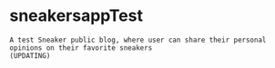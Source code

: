 # sneakersappTest
```
A test Sneaker public blog, where user can share their personal opinions on their favorite sneakers
(UPDATING)
```